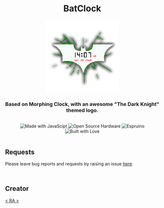 <div align="center">
<h1> BatClock </h1>
<p align="center">
  <img src="screenshot.png" height="240px">
</p>
<h3>Based on Morphing Clock, with an awesome "The Dark Knight" themed logo.
</h3>
<br>
<img src="https://img.shields.io/badge/Made%20with-JavaScript-f0db4f?style=for-the-badge&amp;logo=javascipt" alt="Made with JavaScipt"> <img src="https://img.shields.io/badge/Open%20Source%20Hardware-%E2%9A%99-blue?style=for-the-badge&amp;logo=open-source-initiative" alt="Open Source Hardware"> <img src="https://img.shields.io/badge/espruino-%E2%98%95-white?style=for-the-badge" alt="Espruino"> <img src="https://img.shields.io/badge/Built%20With-%E2%99%A1-critical?style=for-the-badge&amp;logo=github" alt="Built with Love">



</div>

<br>

## Requests

Please leave bug reports and requests by raising an issue [here](https://github.com/ra101/BangleApps).

<br>

## Creator

[< RA >](https://github.com/ra101)